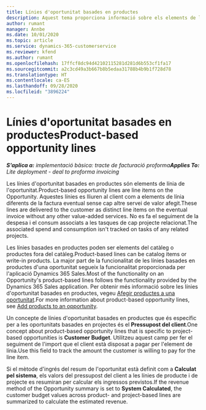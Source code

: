 ```yaml
---
title: Línies d'oportunitat basades en productes
description: Aquest tema proporciona informació sobre els elements de línia d'oportunitat basats en productes al Project Operations.
author: rumant
manager: Annbe
ms.date: 10/01/2020
ms.topic: article
ms.service: dynamics-365-customerservice
ms.reviewer: kfend
ms.author: rumant
ms.openlocfilehash: 17ffcf8dc94d42102115281d281d6b553cf1fa17
ms.sourcegitcommit: a2c3cd49a3b667b8b5edaa31788b4b9b1f728d78
ms.translationtype: HT
ms.contentlocale: ca-ES
ms.lasthandoff: 09/28/2020
ms.locfileid: "3896224"
---
```

# <a name="product-based-opportunity-lines"></a><span data-ttu-id="3834f-103">Línies d'oportunitat basades en productes</span><span class="sxs-lookup"><span data-stu-id="3834f-103">Product-based opportunity lines</span></span>

<span data-ttu-id="3834f-104">_**S'aplica a:** implementació bàsica: tracte de facturació proforma_</span><span class="sxs-lookup"><span data-stu-id="3834f-104">_**Applies To:** Lite deployment - deal to proforma invoicing_</span></span>

<span data-ttu-id="3834f-105">Les línies d'oportunitat basades en productes són elements de línia de l'oportunitat.</span><span class="sxs-lookup"><span data-stu-id="3834f-105">Product-based opportunity lines are line items on the Opportunity.</span></span> <span data-ttu-id="3834f-106">Aquestes línies es lliuren al client com a elements de línia diferents de la factura eventual sense cap altre servei de valor afegit.</span><span class="sxs-lookup"><span data-stu-id="3834f-106">These lines are delivered to the customer as distinct line items on the eventual invoice without any other value-added services.</span></span> <span data-ttu-id="3834f-107">No es fa el seguiment de la despesa i el consum associats a les tasques de cap projecte relacionat.</span><span class="sxs-lookup"><span data-stu-id="3834f-107">The associated spend and consumption isn't tracked on tasks of any related projects.</span></span>

<span data-ttu-id="3834f-108">Les línies basades en productes poden ser elements del catàleg o productes fora del catàleg.</span><span class="sxs-lookup"><span data-stu-id="3834f-108">Product-based lines can be catalog items or write-in products.</span></span> <span data-ttu-id="3834f-109">La major part de la funcionalitat de les línies basades en productes d'una oportunitat segueix la funcionalitat proporcionada per l'aplicació Dynamics 365 Sales.</span><span class="sxs-lookup"><span data-stu-id="3834f-109">Most of the functionality on an Opportunity's product-based lines follows the functionality provided by the Dynamics 365 Sales application.</span></span> <span data-ttu-id="3834f-110">Per obtenir més informació sobre les línies d'oportunitat basades en productes, vegeu [Afegir productes a una oportunitat](https://docs.microsoft.com/dynamics365/sales-enterprise/add-products-opportunity).</span><span class="sxs-lookup"><span data-stu-id="3834f-110">For more information about product-based opportunity lines, see [Add products to an opportunity](https://docs.microsoft.com/dynamics365/sales-enterprise/add-products-opportunity).</span></span>

<span data-ttu-id="3834f-111">Un concepte de línies d'oportunitat basades en productes que és específic per a les oportunitats basades en projectes és el **Pressupost del client**.</span><span class="sxs-lookup"><span data-stu-id="3834f-111">One concept about product-based opportunity lines that is specific to project-based opportunities is **Customer Budget**.</span></span> <span data-ttu-id="3834f-112">Utilitzeu aquest camp per fer el seguiment de l'import que el client està disposat a pagar per l'element de línia.</span><span class="sxs-lookup"><span data-stu-id="3834f-112">Use this field to track the amount the customer is willing to pay for the line item.</span></span>

<span data-ttu-id="3834f-113">Si el mètode d'ingrés del resum de l'oportunitat està definit com a **Calculat pel sistema**, els valors del pressupost del client a les línies de producte i de projecte es resumiran per calcular els ingressos previstos.</span><span class="sxs-lookup"><span data-stu-id="3834f-113">If the revenue method of the Opportunity summary is set to **System Calculated**, the customer budget values across product- and project-based lines are summarized to calculate the estimated revenue.</span></span>
